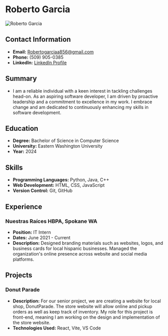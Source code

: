 # Roberto Garcia

![Roberto Garcia](https://wallpapers.com/images/high/uchiha-itachi-pfp-anime-digital-art-yvx3otzrvsjpgrq6.webp)

## Contact Information
- **Email:** Robertogarciaa856@gmail.com
- **Phone:** (509) 905-0385
- **LinkedIn:** [LinkedIn Profile](https://www.linkedin.com/in/roberto-garcia-a63149230/)

## Summary
- I am a reliable individual with a keen interest in tackling challenges head-on. As an aspiring software developer, I am driven by proactive leadership and a commitment to excellence in my work. I embrace change and am dedicated to continuously enhancing my skills in software development.

## Education
- **Degree:** Bachelor of Science in Computer Science
- **University:** Eastern Washington University
- **Year:** 2024

## Skills
- **Programming Languages:** Python, Java, C++
- **Web Development:** HTML, CSS, JavaScript
- **Version Control:** Git, GitHub

## Experience
### Nuestras Raíces HBPA, Spokane WA
- **Position:** IT Intern
- **Dates:** June 2021 - Current
- **Description:** Designed branding materials such as websites, logos, and business cards for local hispanic businesses. Managed the organization's online presence across website and social media platforms.

## Projects
### Donut Parade
- **Description:** For our senior project, we are creating a website for local shop, DonutParade. The store website will allow online and pickup orders as well as keep track of inventory. My role for this project is front-end, meaning I am working on the design and implementation of the store website.
- **Technologies Used:** React, Vite, VS Code
